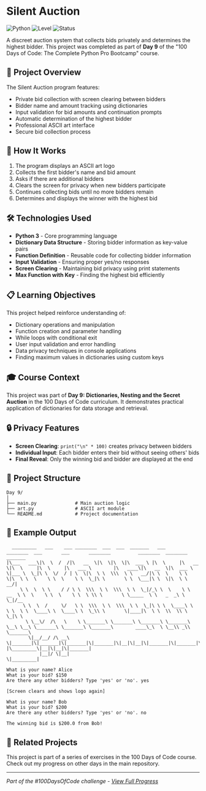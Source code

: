 # Silent Auction

![Python](https://img.shields.io/badge/Python-3-blue?style=for-the-badge)
![Level](https://img.shields.io/badge/Level-Beginner-green?style=for-the-badge)
![Status](https://img.shields.io/badge/Status-Complete-brightgreen?style=for-the-badge)

A discreet auction system that collects bids privately and determines the highest bidder. This project was completed as part of **Day 9** of the "100 Days of Code: The Complete Python Pro Bootcamp" course.

## 🎯 Project Overview

The Silent Auction program features:
- Private bid collection with screen clearing between bidders
- Bidder name and amount tracking using dictionaries
- Input validation for bid amounts and continuation prompts
- Automatic determination of the highest bidder
- Professional ASCII art interface
- Secure bid collection process

## 🚀 How It Works

1. The program displays an ASCII art logo
2. Collects the first bidder's name and bid amount
3. Asks if there are additional bidders
4. Clears the screen for privacy when new bidders participate
5. Continues collecting bids until no more bidders remain
6. Determines and displays the winner with the highest bid

## 🛠️ Technologies Used

- **Python 3** - Core programming language
- **Dictionary Data Structure** - Storing bidder information as key-value pairs
- **Function Definition** - Reusable code for collecting bidder information
- **Input Validation** - Ensuring proper yes/no responses
- **Screen Clearing** - Maintaining bid privacy using print statements
- **Max Function with Key** - Finding the highest bid efficiently

## 📋 Learning Objectives

This project helped reinforce understanding of:
- Dictionary operations and manipulation
- Function creation and parameter handling
- While loops with conditional exit
- User input validation and error handling
- Data privacy techniques in console applications
- Finding maximum values in dictionaries using custom keys

## 🎓 Course Context

This project was part of **Day 9: Dictionaries, Nesting and the Secret Auction** in the 100 Days of Code curriculum. It demonstrates practical application of dictionaries for data storage and retrieval.

## 🔒 Privacy Features

- **Screen Clearing**: `print("\n" * 100)` creates privacy between bidders
- **Individual Input**: Each bidder enters their bid without seeing others' bids
- **Final Reveal**: Only the winning bid and bidder are displayed at the end

## 📁 Project Structure

```
Day 9/
│
├── main.py              # Main auction logic
├── art.py               # ASCII art module
└── README.md            # Project documentation
```

## 📝 Example Output

```
  _________   ___    ___ ________  ___  ___  _______   ___       ________  ___       ___       ________          ________  ________  _______      
|\___   ___\|\  \  /  /|\   __  \|\  \|\  \|\  ___ \ |\  \     |\   __  \|\  \     |\  \     |\   ___ \        |\   ____\|\   __  \|\  ___ \     
\|___ \  \_|\ \  \/  / | \  \|\  \ \  \\\  \ \   __/|\ \  \    \ \  \|\  \ \  \    \ \  \    \ \  \_|\ \       \ \  \___|\ \  \|\  \ \   __/|    
     \ \  \  \ \    / / \ \  \\\  \ \  \\\  \ \  \_|/_\ \  \    \ \   __  \ \  \    \ \  \    \ \  \ \\ \       \ \_____  \ \   _  _\ \  \_|/__  
      \ \  \  /     \/   \ \  \\\  \ \  \\\  \ \  \_|\ \ \  \____\ \  \ \  \ \  \____\ \  \____\ \  \_\\ \       \|____|\  \ \  \\  \\ \  \_|\ \ 
       \ \__\/  /\   \    \ \_______\ \_______\ \_______\ \_______\ \__\ \__\ \_______\ \_______\ \_______\        ____\_\  \ \__\\ _\\ \_______\
        \|__/__/ /\ __\    \|_______|\|_______|\|_______|\|_______|\|__|\|__|\|_______|\|_______|\|_______|       |\_________\|__|\|__|\|_______|
            |__|/ \|__|                                                                                          \|_________|                    

What is your name? Alice
What is your bid? $150
Are there any other bidders? Type 'yes' or 'no'. yes

[Screen clears and shows logo again]

What is your name? Bob
What is your bid? $200
Are there any other bidders? Type 'yes' or 'no'. no

The winning bid is $200.0 from Bob!
```

## 🔄 Related Projects

This project is part of a series of exercises in the 100 Days of Code course. Check out my progress on other days in the main repository.

---

*Part of the #100DaysOfCode challenge - [View Full Progress](https://github.com/evncosta/100-Days-of-Code)*
